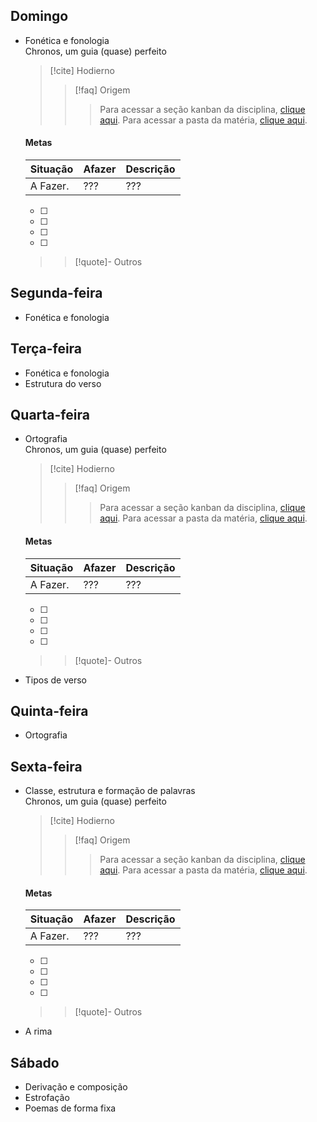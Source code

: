 ## Domingo
- Fonética e fonologia  
  Chronos, um guia (quase) perfeito
  > [!cite] Hodierno
  >  > [!faq] Origem
  >  >  > Para acessar a seção kanban da disciplina, [clique aqui](https://www.noteshub.app/notebooks/github/Efzevios%2FChronos/Se%C3%A7%C3%B5es%2FDisciplinas%2FLinguagens%2FL%C3%ADngua%20Portuguesa/Kanban%20-%20L%C3%ADngua%20portuguesa.kanban.md). Para acessar a pasta da matéria, [clique aqui]().
  >  
  #### Metas
  
  Situação | Afazer | Descrição
  -|-|-
  A Fazer. | ??? | ???
  - [ ] 
  - [ ] 
  - [ ] 
  - [ ] 
    
  >  > [!quote]- Outros
  >  > 

## Segunda-feira
- Fonética e fonologia  

## Terça-feira
- Fonética e fonologia  
- Estrutura do verso  

## Quarta-feira
- Ortografia  
  Chronos, um guia (quase) perfeito
  > [!cite] Hodierno
  >  > [!faq] Origem
  >  >  > Para acessar a seção kanban da disciplina, [clique aqui](https://www.noteshub.app/notebooks/github/Efzevios%2FChronos/Se%C3%A7%C3%B5es%2FDisciplinas%2FLinguagens%2FL%C3%ADngua%20Portuguesa/Kanban%20-%20L%C3%ADngua%20portuguesa.kanban.md). Para acessar a pasta da matéria, [clique aqui]().
  >  
  #### Metas
  
  Situação | Afazer | Descrição
  -|-|-
  A Fazer. | ??? | ???
  - [ ] 
  - [ ] 
  - [ ] 
  - [ ] 
    
  >  > [!quote]- Outros
  >  > 
- Tipos de verso  

## Quinta-feira
- Ortografia  

## Sexta-feira
- Classe, estrutura e formação de palavras  
  Chronos, um guia (quase) perfeito
  > [!cite] Hodierno
  >  > [!faq] Origem
  >  >  > Para acessar a seção kanban da disciplina, [clique aqui](https://www.noteshub.app/notebooks/github/Efzevios%2FChronos/Se%C3%A7%C3%B5es%2FDisciplinas%2FLinguagens%2FL%C3%ADngua%20Portuguesa/Kanban%20-%20L%C3%ADngua%20portuguesa.kanban.md). Para acessar a pasta da matéria, [clique aqui]().
  >  
  #### Metas
  
  Situação | Afazer | Descrição
  -|-|-
  A Fazer. | ??? | ???
  - [ ] 
  - [ ] 
  - [ ] 
  - [ ] 
    
  >  > [!quote]- Outros
  >  > 
- A rima  

## Sábado
- Derivação e composição  
- Estrofação  
- Poemas de forma fixa  
